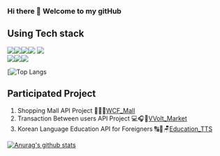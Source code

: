 ### Hi there 👋 Welcome to my gitHub

## Using Tech stack
<img src="https://img.shields.io/badge/JavaScript-F7DF1E?style=for-the-badge&logo=JavaScript&logoColor=black"><img src="https://img.shields.io/badge/Notion-000000?style=for-the-badge&logo=Notion&logoColor=white"><img src="https://img.shields.io/badge/GitHub-181717?style=for-the-badge&logo=GitHub&logoColor=white"><img src="https://img.shields.io/badge/Node.js-339933?style=for-the-badge&logo=Node.js&logoColor=white">
<img src="https://img.shields.io/badge/Redis-DC382D?style=for-the-badge&logo=Redis&logoColor=red"><br><img src="https://img.shields.io/badge/MySQL-4479A1?style=for-the-badge&logo=MySQL&logoColor=white"><img src="https://img.shields.io/badge/TypeScript-3178C6?style=for-the-badge&logo=TypeScript&logoColor=white"><img src="https://img.shields.io/badge/Slack-4A154B?style=for-the-badge&logo=Slack&logoColor=white">

[![Top Langs](https://github-readme-stats.vercel.app/api/top-langs/?username=UK-GitHub0301&layout=compact&theme=tokyonight)
## Participated Project

1. Shopping Mall API Project
👞🧥👗[WCF_Mall](https://github.com/UK-GitHub0301/39-1st-WCF-backend)
2. Transaction Between users API Project
💻🎧📸[VVolt_Market](https://github.com/UK-GitHub0301/39-2nd-VVolt-Market-backend)
3. Korean Language Education API for Foreigners
🔠🔣🪑[Education_TTS](https://github.com/UK-GitHub0301/39-kgeul-backend)


 [![Anurag's github stats](https://github-readme-stats.vercel.app/api?username=UK-GitHub0301)](https://github.com/anuraghazra/github-readme-stats)

<!--
**UK-GitHub0301/UK-GitHub0301** is a ✨ _special_ ✨ repository because its `README.md` (this file) appears on your GitHub profile.

Here are some ideas to get you started:

- 🔭 I’m currently working on ...
- 🌱 I’m currently learning ...
- 👯 I’m looking to collaborate on ...
- 🤔 I’m looking for help with ...
- 💬 Ask me about ...
- 📫 How to reach me: ...
- 😄 Pronouns: ...
- ⚡ Fun fact: ...
-->
